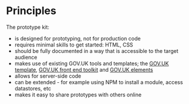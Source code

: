 # Principles

The prototype kit:

- is designed for prototyping, not for production code
- requires minimal skills to get started: HTML, CSS
- should be fully documented in a way that is accessible to the target audience
- makes use of existing GOV.UK tools and templates; the [GOV.UK template](https://github.com/alphagov/govuk_template), [GOV.UK front end toolkit](https://github.com/alphagov/govuk_frontend_toolkit) and [GOV.UK elements](https://github.com/alphagov/govuk_elements)
- allows for server-side code
- can be extended - for example using NPM to install a module, access datastores, etc
- makes it easy to share prototypes with others online
